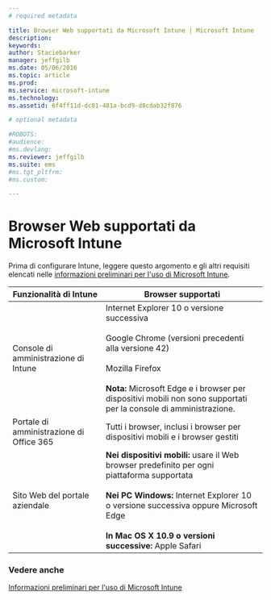 ```yaml
---
# required metadata

title: Browser Web supportati da Microsoft Intune | Microsoft Intune
description:
keywords:
author: Staciebarker
manager: jeffgilb
ms.date: 05/06/2016
ms.topic: article
ms.prod:
ms.service: microsoft-intune
ms.technology:
ms.assetid: 6f4ff11d-dc81-481a-bcd9-d8cdab32f876

# optional metadata

#ROBOTS:
#audience:
#ms.devlang:
ms.reviewer: jeffgilb
ms.suite: ems
#ms.tgt_pltfrm:
#ms.custom:

---
```


# Browser Web supportati da Microsoft Intune

Prima di configurare Intune, leggere questo argomento e gli altri requisiti elencati nelle [informazioni preliminari per l'uso di Microsoft Intune](what-to-know-before-you-start-microsoft-intune.md).

|Funzionalità di Intune |Browser supportati|
|---------|---------|
|Console di amministrazione di Intune     |  Internet Explorer 10 o versione successiva<br /><br />Google Chrome (versioni precedenti alla versione 42)<br /><br />Mozilla Firefox <br /><br />**Nota:** Microsoft Edge e i browser per dispositivi mobili non sono supportati per la console di amministrazione.                      
|Portale di amministrazione di Office 365     |Tutti i browser, inclusi i browser per dispositivi mobili e i browser gestiti  |
|Sito Web del portale aziendale     |**Nei dispositivi mobili:** usare il Web browser predefinito per ogni piattaforma supportata   <br /><br />**Nei PC Windows:** Internet Explorer 10 o versione successiva oppure Microsoft Edge<br /><br />**In Mac OS X 10.9 o versioni successive:** Apple Safari    |


### Vedere anche
[Informazioni preliminari per l'uso di Microsoft Intune](what-to-know-before-you-start-microsoft-intune.md)




<!--HONumber=Jun16_HO3-->


